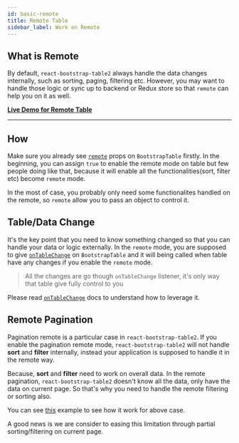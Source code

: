 ```yaml
---
id: basic-remote
title: Remote Table
sidebar_label: Work on Remote
---
```


## What is Remote

By default, `react-bootstrap-table2` always handle the data changes internally, such as sorting, paging, filtering etc. However, you may want to handle those logic or sync up to backend or Redux store so that `remote` can help you on it as well.

**[Live Demo for Remote Table](../storybook/index.html?selectedKind=Remote)**   

-----

## How
Make sure you already see [`remote`](./table-props.html#remote-bool-object) props on `BootstrapTable` firstly. In the beginning, you can assign `true` to enable the remote mode on table but few people doing like that, because it will enable all the functionalities(sort, filter etc) become `remote` mode.

In the most of case, you probably only need some functionalites handled on the remote, so `remote` allow you to pass an object to control it.

## Table/Data Change
It's the key point that you need to know something changed so that you can handle your data or logic externally. In the `remote` mode, you are supposed to give [`onTableChange`](./table-props.html#ontablechange-function) on `BootstrapTable` and it will being called when table have any changes if you enable the `remote` mode.

> All the changes are go though `onTableChange` listener,
> it's only way that table give fully control to you

Please read [`onTableChange`](./table-props.html#ontablechange-function) docs to understand how to leverage it.

## Remote Pagination
Pagination remote is a particular case in `react-bootstrap-table2`. If you enable the pagination remote mode, `react-bootstrap-table2` will not handle **sort** and **filter** internally, instead your application is supposed to handle it in the remote way.   

Because, **sort** and **filter** need to work on overall data. In the remote pagination, `react-bootstrap-table2` doesn't know all the data, only have the data on current page. So that's why you need to handle the remote filtering or sorting also.   

You can see [this](../storybook/index.html?selectedKind=Remote&selectedStory=Remote%20All) example to see how it work for above case.   

A good news is we are consider to easing this limitation through partial sorting/filtering on current page.